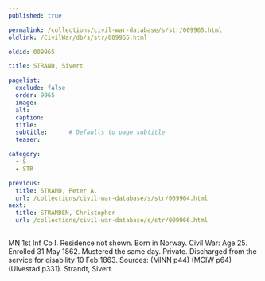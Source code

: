 ```yaml
---
published: true

permalink: /collections/civil-war-database/s/str/009965.html
oldlink: /CivilWar/db/s/str/009965.html

oldid: 009965

title: STRAND, Sivert

pagelist:
  exclude: false
  order: 9965
  image: 
  alt:
  caption:
  title:
  subtitle:      # Defaults to page subtitle
  teaser:

category: 
  - S 
  - STR

previous:
  title: STRAND, Peter A.
  url: /collections/civil-war-database/s/str/009964.html  
next:
  title: STRANDEN, Christopher
  url: /collections/civil-war-database/s/str/009966.html   
---
```

MN 1st Inf Co I. Residence not shown. Born in Norway. Civil War: Age 25. Enrolled 31 May 1862. Mustered the same day. Private. Discharged from the service for disability 10 Feb 1863. Sources: (MINN p44) (MCIW p64) (Ulvestad p331). &#147;Strandt, Sivert&#148;